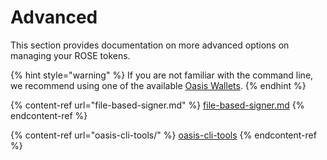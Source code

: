 # Advanced

This section provides documentation on more advanced options on managing your ROSE tokens.

{% hint style="warning" %}
If you are not familiar with the command line, we recommend using one of the available [Oasis Wallets](../oasis-wallets/).
{% endhint %}

{% content-ref url="file-based-signer.md" %}
[file-based-signer.md](file-based-signer.md)
{% endcontent-ref %}

{% content-ref url="oasis-cli-tools/" %}
[oasis-cli-tools](oasis-cli-tools/)
{% endcontent-ref %}
